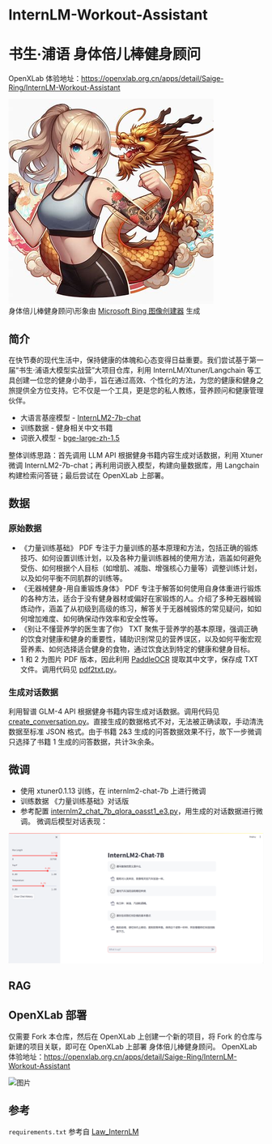 # InternLM-Workout-Assistant
# 书生·浦语 身体倍儿棒健身顾问
OpenXLab 体验地址：<https://openxlab.org.cn/apps/detail/Saige-Ring/InternLM-Workout-Assistant>

![图片](./img/logo.jpg)  
身体倍儿棒健身顾问\形象由 [Microsoft Bing 图像创建器](https://www.bing.com/images/create/) 生成

## 简介
在快节奏的现代生活中，保持健康的体魄和心态变得日益重要。我们尝试基于第一届“书生·浦语大模型实战营”大项目仓库，利用 InternLM/Xtuner/Langchain 等工具创建一位您的健身小助手，旨在通过高效、个性化的方法，为您的健康和健身之旅提供全方位支持。它不仅是一个工具，更是您的私人教练，营养顾问和健康管理伙伴。

- 大语言基座模型 - [InternLM2-7b-chat](https://github.com/InternLM/InternLM)
- 训练数据 - 健身相关中文书籍
- 词嵌入模型 - [bge-large-zh-1.5](https://huggingface.co/BAAI/bge-large-zh-v1.5)

整体训练思路：首先调用 LLM API 根据健身书籍内容生成对话数据，利用 Xtuner 微调 InternLM2-7b-chat；再利用词嵌入模型，构建向量数据库，用 Langchain 构建检索问答链；最后尝试在 OpenXLab 上部署。

## 数据
### 原始数据
-  《力量训练基础》 PDF
  专注于力量训练的基本原理和方法，包括正确的锻炼技巧、如何设置训练计划，以及各种力量训练器械的使用方法，涵盖如何避免受伤、如何根据个人目标（如增肌、减脂、增强核心力量等）调整训练计划，以及如何平衡不同肌群的训练等。
-  《无器械健身-用自重锻炼身体》 PDF
  专注于解答如何使用自身体重进行锻炼的各种方法，适合于没有健身器材或偏好在家锻炼的人。介绍了多种无器械锻炼动作，涵盖了从初级到高级的练习，解答关于无器械锻炼的常见疑问，如如何增加难度、如何确保动作效率和安全性等。
-  《别让不懂营养学的医生害了你》 TXT
  聚焦于营养学的基本原理，强调正确的饮食对健康和健身的重要性，辅助识别常见的营养误区，以及如何平衡宏观营养素、如何选择适合健身的食物，通过饮食达到特定的健康和健身目标。
-  1 和 2 为图片 PDF 版本，因此利用 [PaddleOCR](https://github.com/PaddlePaddle/PaddleOCR) 提取其中文字，保存成 TXT 文件。调用代码见 [pdf2txt.py](./pdf2txt.py)。

### 生成对话数据
利用智谱 GLM-4 API 根据健身书籍内容生成对话数据。调用代码见 [create_conversation.py](./create_conversation.py)。直接生成的数据格式不对，无法被正确读取，手动清洗数据至标准 JSON 格式。由于书籍 2&3 生成的问答数据效果不行，故下一步微调只选择了书籍 1 生成的问答数据，共计3k余条。

## 微调
-  使用 xtuner0.1.13 训练，在 internlm2-chat-7b 上进行微调
-  训练数据 《力量训练基础》对话版
-  参考配置 [internlm2_chat_7b_qlora_oasst1_e3.py](https://github.com/InternLM/xtuner/blob/main/xtuner/configs/internlm/internlm2_chat_7b/internlm2_chat_7b_qlora_oasst1_e3.py)，用生成的对话数据进行微调。
微调后模型对话表现：

![图片](./img/Xtuner_Output.png)

## RAG

## OpenXLab 部署
仅需要 Fork 本仓库，然后在 OpenXLab 上创建一个新的项目，将 Fork 的仓库与新建的项目关联，即可在 OpenXLab 上部署 身体倍儿棒健身顾问。
OpenXLab 体验地址：<https://openxlab.org.cn/apps/detail/Saige-Ring/InternLM-Workout-Assistant>

![图片](./img/OpenXLab_Output.png)

## 参考
`requirements.txt` 参考自 [Law_InternLM](https://github.com/Aitejiu/Law_InternLM/blob/main/requirements.txt)
